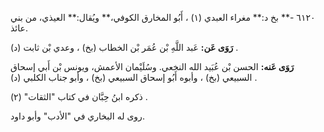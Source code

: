 ٦١٢٠ -** بخ د:** مغراء العبدي (١) ، أَبُو المخارق الكوفي،** ويُقال:** العيذي، من بني عائذ.

**رَوَى عَن:** عَبد اللَّهِ بْن عُمَر بْن الخطاب (بخ) ، وعدي بْن ثابت (د) .

**رَوَى عَنه:** الحسن بْن عُبَيد الله النخعي. وسُلَيْمان الأعمش، ويونس بْن أَبي إسحاق السبيعي (بخ) ، وأبوه أَبُو إسحاق السبيعي (بخ) ، وأبو جناب الكلبي (د) .

ذكره ابنُ حِبَّان في كتاب "الثقات" (٢) .

روى له البخاري في "الأدب" وأبو داود.